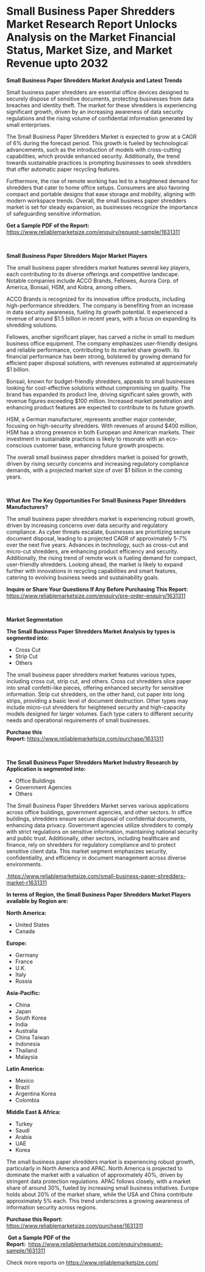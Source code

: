 <p><h1>Small Business Paper Shredders Market Research Report Unlocks Analysis on the Market Financial Status, Market Size, and Market Revenue upto 2032</h1></p><p><strong>Small Business Paper Shredders Market Analysis and Latest Trends</strong></p>
<p><p>Small business paper shredders are essential office devices designed to securely dispose of sensitive documents, protecting businesses from data breaches and identity theft. The market for these shredders is experiencing significant growth, driven by an increasing awareness of data security regulations and the rising volume of confidential information generated by small enterprises.</p><p>The Small Business Paper Shredders Market is expected to grow at a CAGR of 6% during the forecast period. This growth is fueled by technological advancements, such as the introduction of models with cross-cutting capabilities, which provide enhanced security. Additionally, the trend towards sustainable practices is prompting businesses to seek shredders that offer automatic paper recycling features.</p><p>Furthermore, the rise of remote working has led to a heightened demand for shredders that cater to home office setups. Consumers are also favoring compact and portable designs that ease storage and mobility, aligning with modern workspace trends. Overall, the small business paper shredders market is set for steady expansion, as businesses recognize the importance of safeguarding sensitive information.</p></p>
<p><strong>Get a Sample PDF of the Report:&nbsp;</strong> <a href="https://www.reliablemarketsize.com/enquiry/request-sample/1631311?utm_campaign=3072&utm_medium=2&utm_source=Github&utm_content=ia&utm_term=10042025&utm_id=small-business-paper-shredders">https://www.reliablemarketsize.com/enquiry/request-sample/1631311</a></p>
<p>&nbsp;</p>
<p><strong>Small Business Paper Shredders Major Market Players</strong></p>
<p><p>The small business paper shredders market features several key players, each contributing to its diverse offerings and competitive landscape. Notable companies include ACCO Brands, Fellowes, Aurora Corp. of America, Bonsaii, HSM, and Kobra, among others.</p><p>ACCO Brands is recognized for its innovative office products, including high-performance shredders. The company is benefiting from an increase in data security awareness, fueling its growth potential. It experienced a revenue of around $1.5 billion in recent years, with a focus on expanding its shredding solutions.</p><p>Fellowes, another significant player, has carved a niche in small to medium business office equipment. The company emphasizes user-friendly designs and reliable performance, contributing to its market share growth. Its financial performance has been strong, bolstered by growing demand for efficient paper disposal solutions, with revenues estimated at approximately $1 billion. </p><p>Bonsaii, known for budget-friendly shredders, appeals to small businesses looking for cost-effective solutions without compromising on quality. The brand has expanded its product line, driving significant sales growth, with revenue figures exceeding $100 million. Increased market penetration and enhancing product features are expected to contribute to its future growth.</p><p>HSM, a German manufacturer, represents another major contender, focusing on high-security shredders. With revenues of around $400 million, HSM has a strong presence in both European and American markets. Their investment in sustainable practices is likely to resonate with an eco-conscious customer base, enhancing future growth prospects.</p><p>The overall small business paper shredders market is poised for growth, driven by rising security concerns and increasing regulatory compliance demands, with a projected market size of over $1 billion in the coming years.</p></p>
<p>&nbsp;</p>
<p><strong>What Are The Key Opportunities For Small Business Paper Shredders Manufacturers?</strong></p>
<p><p>The small business paper shredders market is experiencing robust growth, driven by increasing concerns over data security and regulatory compliance. As cyber threats escalate, businesses are prioritizing secure document disposal, leading to a projected CAGR of approximately 5-7% over the next five years. Advances in technology, such as cross-cut and micro-cut shredders, are enhancing product efficiency and security. Additionally, the rising trend of remote work is fueling demand for compact, user-friendly shredders. Looking ahead, the market is likely to expand further with innovations in recycling capabilities and smart features, catering to evolving business needs and sustainability goals.</p></p>
<p><strong>Inquire or Share Your Questions If Any Before Purchasing This Report:</strong> <a href="https://www.reliablemarketsize.com/enquiry/pre-order-enquiry/1631311?utm_campaign=3072&utm_medium=2&utm_source=Github&utm_content=ia&utm_term=10042025&utm_id=small-business-paper-shredders">https://www.reliablemarketsize.com/enquiry/pre-order-enquiry/1631311</a></p>
<p>&nbsp;</p>
<p><strong>Market Segmentation</strong></p>
<p><strong>The Small Business Paper Shredders Market Analysis by types is segmented into:</strong></p>
<p><ul><li>Cross Cut</li><li>Strip Cut</li><li>Others</li></ul></p>
<p><p>The small business paper shredders market features various types, including cross cut, strip cut, and others. Cross cut shredders slice paper into small confetti-like pieces, offering enhanced security for sensitive information. Strip cut shredders, on the other hand, cut paper into long strips, providing a basic level of document destruction. Other types may include micro-cut shredders for heightened security and high-capacity models designed for larger volumes. Each type caters to different security needs and operational requirements of small businesses.</p></p>
<p><strong>Purchase this Report:&nbsp;</strong><a href="https://www.reliablemarketsize.com/purchase/1631311?utm_campaign=3072&utm_medium=2&utm_source=Github&utm_content=ia&utm_term=10042025&utm_id=small-business-paper-shredders">https://www.reliablemarketsize.com/purchase/1631311</a></p>
<p>&nbsp;</p>
<p><strong>The Small Business Paper Shredders Market Industry Research by Application is segmented into:</strong></p>
<p><ul><li>Office Buildings</li><li>Government Agencies</li><li>Others</li></ul></p>
<p><p>The Small Business Paper Shredders Market serves various applications across office buildings, government agencies, and other sectors. In office buildings, shredders ensure secure disposal of confidential documents, enhancing data privacy. Government agencies utilize shredders to comply with strict regulations on sensitive information, maintaining national security and public trust. Additionally, other sectors, including healthcare and finance, rely on shredders for regulatory compliance and to protect sensitive client data. This market segment emphasizes security, confidentiality, and efficiency in document management across diverse environments.</p></p>
<p><a href="https://www.reliablemarketsize.com/small-business-paper-shredders-market-r1631311?utm_campaign=3072&utm_medium=2&utm_source=Github&utm_content=ia&utm_term=10042025&utm_id=small-business-paper-shredders">&nbsp;https://www.reliablemarketsize.com/small-business-paper-shredders-market-r1631311</a></p>
<p><strong>In terms of Region, the Small Business Paper Shredders Market Players available by Region are:</strong></p>
<p>
    <p> <strong> North America: </strong>
        <ul>
            <li>United States</li>
            <li>Canada</li>
        </ul>
        </p> 
    <p> <strong> Europe: </strong>
        <ul>
            <li>Germany</li>
            <li>France</li>
            <li>U.K.</li>
            <li>Italy</li>
            <li>Russia</li>
        </ul>
        </p> 
    <p> <strong> Asia-Pacific: </strong>
        <ul>
            <li>China</li>
            <li>Japan</li>
            <li>South Korea</li>
            <li>India</li>
            <li>Australia</li>
            <li>China Taiwan</li>
            <li>Indonesia</li>
            <li>Thailand</li>
            <li>Malaysia</li>
        </ul>
        </p> 
    <p> <strong> Latin America: </strong>
        <ul>
            <li>Mexico</li>
            <li>Brazil</li>
            <li>Argentina Korea</li>
            <li>Colombia</li>
        </ul>
        </p> 
    <p> <strong> Middle East & Africa: </strong>
        <ul>
            <li>Turkey</li>
            <li>Saudi</li>
            <li>Arabia</li>
            <li>UAE</li>
            <li>Korea</li>
        </ul>
    </p>
    </p>
<p><p>The small business paper shredders market is experiencing robust growth, particularly in North America and APAC. North America is projected to dominate the market with a valuation of approximately 40%, driven by stringent data protection regulations. APAC follows closely, with a market share of around 30%, fueled by increasing small business initiatives. Europe holds about 20% of the market share, while the USA and China contribute approximately 5% each. This trend underscores a growing awareness of information security across regions.</p></p>
<p><strong>Purchase this Report: </strong><a href="https://www.reliablemarketsize.com/purchase/1631311?utm_campaign=3072&utm_medium=2&utm_source=Github&utm_content=ia&utm_term=10042025&utm_id=small-business-paper-shredders">https://www.reliablemarketsize.com/purchase/1631311</a></p>
<p>&nbsp;<strong>Get a Sample PDF of the Report:&nbsp;&nbsp;</strong><a href="https://www.reliablemarketsize.com/enquiry/request-sample/1631311?utm_campaign=3072&utm_medium=2&utm_source=Github&utm_content=ia&utm_term=10042025&utm_id=small-business-paper-shredders">https://www.reliablemarketsize.com/enquiry/request-sample/1631311</a></p>
<p><strong></strong></p>
<p>Check more reports on <a href="https://www.reliablemarketsize.com/?utm_campaign=3072&utm_medium=2&utm_source=Github&utm_content=ia&utm_term=10042025&utm_id=small-business-paper-shredders">https://www.reliablemarketsize.com/</a></p>